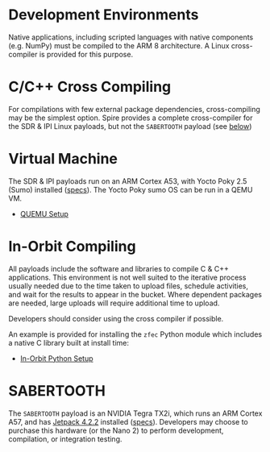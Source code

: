 # Development Environments

Native applications, including scripted languages with native components (e.g. NumPy) must be compiled to the ARM 8 architecture. A Linux cross-compiler is provided for this purpose.


# C/C++ Cross Compiling

For compilations with few external package dependencies, cross-compiling may be the simplest option. Spire provides a complete cross-compiler for the SDR & IPI Linux payloads, but not the `SABERTOOTH` payload (see [below](#sabertooth))



# Virtual Machine

The SDR & IPI payloads run on an ARM Cortex A53, with Yocto Poky 2.5 (Sumo) installed ([specs](../#payload-specifications)). The Yocto Poky sumo OS can be run in a QEMU VM.

 * [QUEMU Setup](./vm/)


# In-Orbit Compiling

All payloads include the software and libraries to compile C & C++ applications. This environment is not well suited to the iterative process usually needed due to the time taken to upload files, schedule activities, and wait for the results to appear in the bucket. Where dependent packages are needed, large uploads will require additional time to upload.

Developers should consider using the cross compiler if possible.

An example is provided for installing the `zfec` Python module which includes a native C library built at install time:

 * [In-Orbit Python Setup](./in-orbit/)


# SABERTOOTH

The `SABERTOOTH` payload is an NVIDIA Tegra TX2i, which runs an ARM Cortex A57, and has [Jetpack 4.2.2](https://developer.nvidia.com/jetpack-422-archive) installed ([specs](../ExecutionEnvironment.md#sabertooth)). Developers may choose to purchase this hardware (or the Nano 2) to perform development, compilation, or integration testing.
